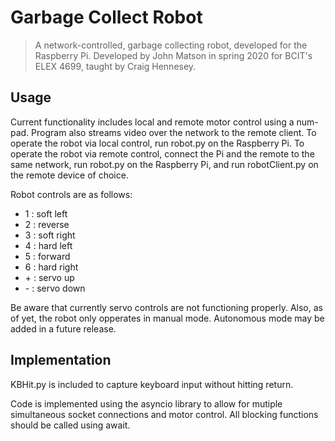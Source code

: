 # Garbage Collect Robot
>A network-controlled, garbage collecting robot, developed for the Raspberry Pi. Developed by John Matson in spring 2020 for BCIT's ELEX 4699, taught by Craig Hennesey.

## Usage
Current functionality includes local and remote motor control using a num-pad. Program also streams video over the network to the remote client. To operate the robot via local control, run robot.py on the Raspberry Pi. To operate the robot via remote control, connect the Pi and the remote to the same network, run robot.py on the Raspberry Pi, and run robotClient.py on the remote device of choice.

Robot controls are as follows:
* 1 : soft left
* 2 : reverse
* 3 : soft right
* 4 : hard left
* 5 : forward
* 6 : hard right
* \+ : servo up
* \- : servo down

Be aware that currently servo controls are not functioning properly. Also, as of yet, the robot only opperates in manual mode. Autonomous mode may be added in a future release.

## Implementation
KBHit.py is included to capture keyboard input without hitting return.

Code is implemented using the asyncio library to allow for mutiple simultaneous socket connections and motor control. All blocking functions should be called using await.
